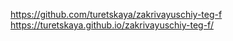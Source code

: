 https://github.com/turetskaya/zakrivayuschiy-teg-f
https://turetskaya.github.io/zakrivayuschiy-teg-f/